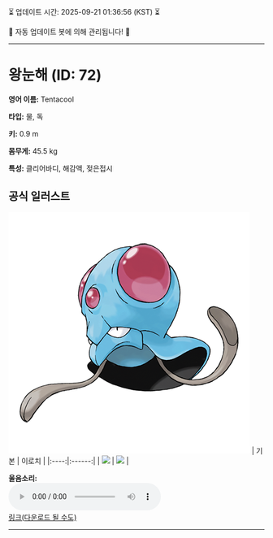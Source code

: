 
⏳ 업데이트 시간: 2025-09-21 01:36:56 (KST) ⏳

🤖 자동 업데이트 봇에 의해 관리됩니다! 🤖

---

# 왕눈해 (ID: 72)
**영어 이름:** Tentacool

**타입:** 물, 독

**키:** 0.9 m

**몸무게:** 45.5 kg

**특성:** 클리어바디, 해감액, 젖은접시

## 공식 일러스트
![](https://raw.githubusercontent.com/PokeAPI/sprites/master/sprites/pokemon/other/official-artwork/72.png)
| 기본 | 이로치 |
|:----:|:------:|
| <img src="http://play.pokemonshowdown.com/sprites/ani/tentacool.gif" width="200"> | <img src="http://play.pokemonshowdown.com/sprites/ani-shiny/tentacool.gif" width="200"> |

**울음소리:**<br><audio controls src="https://raw.githubusercontent.com/PokeAPI/cries/main/cries/pokemon/latest/72.ogg"></audio><br> [링크(다운로드 될 수도)](https://raw.githubusercontent.com/PokeAPI/cries/main/cries/pokemon/latest/72.ogg)


---
